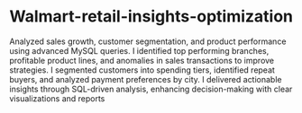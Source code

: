 # Walmart-retail-insights-optimization

Analyzed sales growth, customer segmentation, and product
 performance using advanced MySQL queries. I identified top
performing branches, profitable product lines, and anomalies in
 sales transactions to improve strategies. I segmented customers
 into spending tiers, identified repeat buyers, and analyzed
 payment preferences by city. I delivered actionable insights
 through SQL-driven analysis, enhancing decision-making with
 clear visualizations and reports
